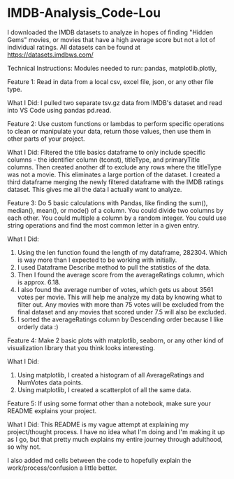# IMDB-Analysis_Code-Lou

I downloaded the IMDB datasets to analyze in hopes of finding "Hidden Gems" movies, or movies that have a high average score but not a lot of individual ratings. All datasets can be found at https://datasets.imdbws.com/

Technical Instructions: Modules needed to run:  pandas, matplotlib.plotly,

Feature 1: Read in data from a local csv, excel file, json, or any other file type. 

What I Did: I pulled two separate tsv.gz data from IMDB's dataset and read into VS Code using pandas pd.read. 

Feature 2: Use custom functions or lambdas to perform specific operations to clean or manipulate your data, return those values, then use them in other parts of your project.

What I Did:  Filtered the title basics dataframe to only include specific columns - the identifier column (tconst), titleType, and primaryTitle columns. Then created another df to exclude any rows where the titleType was not a movie. This eliminates a large portion of the dataset. 
I created a third dataframe merging the newly filtered dataframe with the IMDB ratings dataset. This gives me all the data I actually want to analyze. 

Feature 3: Do 5 basic calculations with Pandas, like finding the sum(), median(), mean(), or mode() of a column. You could divide two columns by each other. You could multiple a column by a random integer. You could use string operations and find the most common letter in a given entry. 

What I Did: 
1. Using the len function found the length of my dataframe, 282304. Which is way more than I expected to be working with initially. 
2. I used Dataframe Describe method to pull the statistics of the data. 
3. Then I found the average score from the averageRatings column, which is approx. 6.18. 
4. I also found the average number of votes, which gets us about 3561 votes per movie. This will help me analyze my data by knowing what to filter out. Any movies with more than 75 votes will be excluded from the final dataset and any movies that scored under 7.5 will also be excluded. 
5. I sorted the averageRatings column by Descending order because I like orderly data :) 

Feature 4: Make 2 basic plots with matplotlib, seaborn, or any other kind of visualization library that you think looks interesting.

What I Did: 
1. Using matplotlib, I created a histogram of all AverageRatings and NumVotes data points. 
2. Using matplotlib, I created a scatterplot of all the same data. 

Feature 5: If using some format other than a notebook, make sure your README explains your project. 

What I Did: This README is my vague attempt at explaining my project/thought process. I have no idea what I'm doing and I'm making it up as I go, but that pretty much explains my entire journey through adulthood, so why not. 

I also added md cells between the code to hopefully explain the work/process/confusion a little better. 

